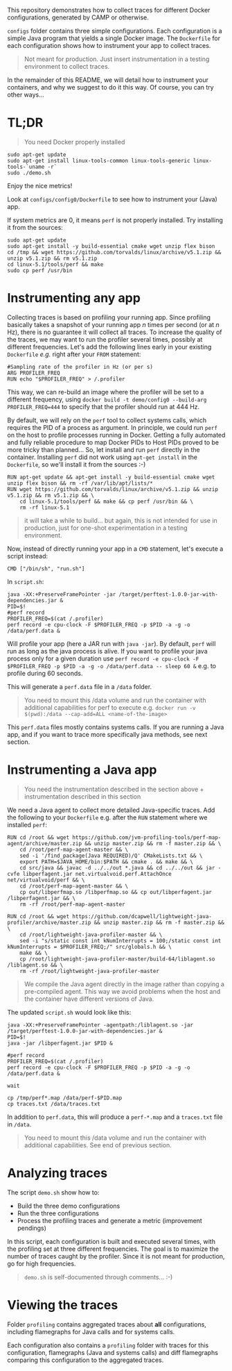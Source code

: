 This repository demonstrates how to collect traces for different Docker configurations, generated by CAMP or otherwise.

`configs` folder contains three simple configurations. Each configuration is a simple Java program that yields a single Docker image. The `Dockerfile` for each configuration shows how to instrument your app to collect traces.

> Not meant for production. Just insert instrumentation in a testing environment to collect traces.

In the remainder of this README, we will detail how to instrument your containers, and why we suggest to do it this way. Of course, you can try other ways...

# TL;DR

> You need Docker properly installed

```
sudo apt-get update
sudo apt-get install linux-tools-common linux-tools-generic linux-tools-`uname -r`
sudo ./demo.sh
```

Enjoy the nice metrics!

Look at `configs/config0/Dockerfile` to see how to instrument your (Java) app.

If system metrics are 0, it means `perf` is not properly installed. Try installing it from the sources:

```
sudo apt-get update 
sudo apt-get install -y build-essential cmake wget unzip flex bison
cd /tmp && wget https://github.com/torvalds/linux/archive/v5.1.zip && unzip v5.1.zip && rm v5.1.zip
cd linux-5.1/tools/perf && make 
sudo cp perf /usr/bin
```

# Instrumenting any app

Collecting traces is based on profiling your running app. Since profiling basically takes a snapshot of your running app *n* times per second (or at *n* Hz), there is no guarantee it will collect all traces. To increase the quality of the traces, we may want to run the profiler several times, possibly at different frequencies. Let's add the following lines early in your existing `Dockerfile` *e.g.* right after your `FROM` statement:

```
#Sampling rate of the profiler in Hz (or per s)
ARG PROFILER_FREQ
RUN echo "$PROFILER_FREQ" > /.profiler
```

This way, we can re-build an image where the profiler will be set to a different frequency, using `docker build -t demo/config0 --build-arg PROFILER_FREQ=444` to specify that the profiler should run at 444 Hz.

By default, we will rely on the `perf` tool to collect systems calls, which requires the PID of a process as argument. In principle, we could run `perf` on the host to profile processes running in Docker. Getting a fully automated and fully reliable procedure to map Docker PIDs to Host PIDs proved to be more tricky than planned... So, let install and run `perf` directly in the container. Installing `perf` did not work using `apt-get install` in the `Dockerfile`, so we'll install it from the sources :-)

```
RUN apt-get update && apt-get install -y build-essential cmake wget unzip flex bison && rm -rf /var/lib/apt/lists/*
RUN wget https://github.com/torvalds/linux/archive/v5.1.zip && unzip v5.1.zip && rm v5.1.zip && \
    cd linux-5.1/tools/perf && make && cp perf /usr/bin && \
    rm -rf linux-5.1
```

> it will take a while to build... but again, this is not intended for use in production, just for one-shot experimentation in a testing environment.

Now, instead of directly running your app in a `CMD` statement, let's execute a script instead:

```
CMD ["/bin/sh", "run.sh"]
```

In `script.sh`:

```
java -XX:+PreserveFramePointer -jar /target/perftest-1.0.0-jar-with-dependencies.jar &
PID=$!
#perf record
PROFILER_FREQ=$(cat /.profiler)
perf record -e cpu-clock -F $PROFILER_FREQ -p $PID -a -g -o /data/perf.data &
```

Will profile your app (here a JAR run with `java -jar`). By default, `perf` will run as long as the java process is alive. If you want to profile your java process only for a given duration use `perf record -e cpu-clock -F $PROFILER_FREQ -p $PID -a -g -o /data/perf.data -- sleep 60 &` e.g. to profile during 60 seconds.

This will generate a `perf.data` file in a `/data` folder.

> You need to mount this /data volume and run the container with additional capabilities for perf to execute e.g. `docker run -v $(pwd):/data --cap-add=ALL <name-of-the-image>`

This `perf.data` files mostly contains systems calls. If you are running a Java app, and if you want to trace more specifically java methods, see next section.

# Instrumenting a Java app

> You need the instrumentation described in the section above + instrumentation described in this section

We need a Java agent to collect more detailed Java-specific traces. Add the following to your `Dockerfile` e.g. after the `RUN` statement where we installed `perf`:

```
RUN cd /root && wget https://github.com/jvm-profiling-tools/perf-map-agent/archive/master.zip && unzip master.zip && rm -f master.zip && \
    cd /root/perf-map-agent-master && \
    sed -i '/find_package(Java REQUIRED)/Q' CMakeLists.txt && \
    export PATH=$JAVA_HOME/bin:$PATH && cmake . && make && \
    cd src/java && javac -d ../../out *.java && cd ../../out && jar -cvfe libperfagent.jar net.virtualvoid.perf.AttachOnce net/virtualvoid/perf && \
    cd /root/perf-map-agent-master && \
    cp out/libperfmap.so /libperfmap.so && cp out/libperfagent.jar /libperfagent.jar && \
    rm -rf /root/perf-map-agent-master

RUN cd /root && wget https://github.com/dcapwell/lightweight-java-profiler/archive/master.zip && unzip master.zip && rm -f master.zip && \
    cd /root/lightweight-java-profiler-master && \
    sed -i "s/static const int kNumInterrupts = 100;/static const int kNumInterrupts = $PROFILER_FREQ;/" src/globals.h && \
    make && \
    cp /root/lightweight-java-profiler-master/build-64/liblagent.so /liblagent.so && \
    rm -rf /root/lightweight-java-profiler-master
```

> We compile the Java agent directly in the image rather than copying a pre-compiled agent. This way we avoid problems when the host and the container have different versions of Java.

The updated `script.sh` would look like this:

```
java -XX:+PreserveFramePointer -agentpath:/liblagent.so -jar /target/perftest-1.0.0-jar-with-dependencies.jar &
PID=$!
java -jar /libperfagent.jar $PID &

#perf record
PROFILER_FREQ=$(cat /.profiler)
perf record -e cpu-clock -F $PROFILER_FREQ -p $PID -a -g -o /data/perf.data &

wait

cp /tmp/perf*.map /data/perf-$PID.map
cp traces.txt /data/traces.txt
```

In addition to `perf.data`, this will produce a `perf-*.map` and a `traces.txt` file in `/data`.

> You need to mount this /data volume and run the container with additional capabilities. See end of previous section.

# Analyzing traces

The script `demo.sh` show how to:

- Build the three demo configurations
- Run the three configurations
- Process the profiling traces and generate a metric (improvement pendings)

In this script, each configuration is built and executed several times, with the profiling set at three different frequencies. The goal is to maximize the number of traces caught by the profiler. Since it is not meant for production, go for high frequencies.

> `demo.sh` is self-documented through comments... :-)

# Viewing the traces

Folder `profiling` contains aggregated traces about **all** configurations, including flamegraphs for Java calls and for systems calls.

Each configuration also contains a `profiling` folder with traces for this configuration, flamegraphs (Java and systems calls) and diff flamegraphs comparing this configuration to the aggregated traces.
